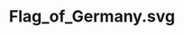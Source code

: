 ---
type: picture
title: "Flag_of_Germany.svg"
picture: "/assets/wikimedia-flags-countries/Flag_of_Germany.svg"
bookmark: "https://commons.wikimedia.org/wiki/File:Flag_of_Germany.svg"
license: Public Domain
permalink: /wikimedia/:title/
related:
  - Germany - Wikipedia
tags:
  - flag
  - stripes
  - Germany
  - SVG
---